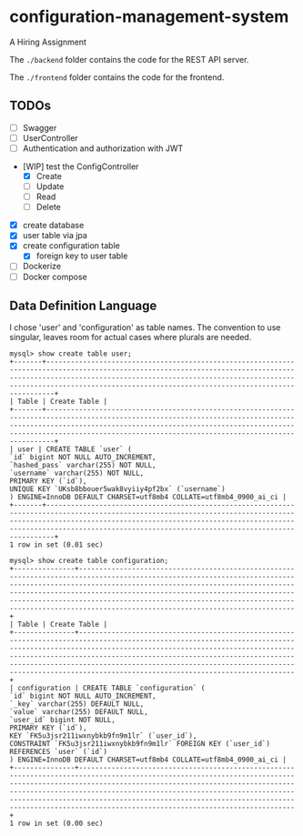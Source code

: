 # configuration-management-system

A Hiring Assignment

The `./backend` folder contains the code for the REST API server.

The `./frontend` folder contains the code for the frontend.

## TODOs

- [ ] Swagger
- [ ] UserController
- [ ] Authentication and authorization with JWT
- [WIP] test the ConfigController
  - [x] Create
  - [ ] Update
  - [ ] Read
  - [ ] Delete
- [x] create database
- [x] user table via jpa
- [x] create configuration table
  - [x] foreign key to user table
- [ ] Dockerize
- [ ] Docker compose

## Data Definition Language

I chose 'user' and 'configuration' as table names. The convention to use singular, leaves room for actual cases where plurals are needed.

```
mysql> show create table user;
+-------+------------------------------------------------------------------------------------------------------------------------------------------------------------------------------------------------------------------------------------------------------------------------------------------+
| Table | Create Table |
+-------+------------------------------------------------------------------------------------------------------------------------------------------------------------------------------------------------------------------------------------------------------------------------------------------+
| user | CREATE TABLE `user` (
`id` bigint NOT NULL AUTO_INCREMENT,
`hashed_pass` varchar(255) NOT NULL,
`username` varchar(255) NOT NULL,
PRIMARY KEY (`id`),
UNIQUE KEY `UKsb8bbouer5wak8vyiiy4pf2bx` (`username`)
) ENGINE=InnoDB DEFAULT CHARSET=utf8mb4 COLLATE=utf8mb4_0900_ai_ci |
+-------+------------------------------------------------------------------------------------------------------------------------------------------------------------------------------------------------------------------------------------------------------------------------------------------+
1 row in set (0.01 sec)

mysql> show create table configuration;
+---------------+-------------------------------------------------------------------------------------------------------------------------------------------------------------------------------------------------------------------------------------------------------------------------------------------------------------------------------------------------------------------------------------------------------------------+
| Table | Create Table |
+---------------+-------------------------------------------------------------------------------------------------------------------------------------------------------------------------------------------------------------------------------------------------------------------------------------------------------------------------------------------------------------------------------------------------------------------+
| configuration | CREATE TABLE `configuration` (
`id` bigint NOT NULL AUTO_INCREMENT,
`_key` varchar(255) DEFAULT NULL,
`value` varchar(255) DEFAULT NULL,
`user_id` bigint NOT NULL,
PRIMARY KEY (`id`),
KEY `FK5u3jsr211iwxnybkb9fn9m1lr` (`user_id`),
CONSTRAINT `FK5u3jsr211iwxnybkb9fn9m1lr` FOREIGN KEY (`user_id`) REFERENCES `user` (`id`)
) ENGINE=InnoDB DEFAULT CHARSET=utf8mb4 COLLATE=utf8mb4_0900_ai_ci |
+---------------+-------------------------------------------------------------------------------------------------------------------------------------------------------------------------------------------------------------------------------------------------------------------------------------------------------------------------------------------------------------------------------------------------------------------+
1 row in set (0.00 sec)
```
